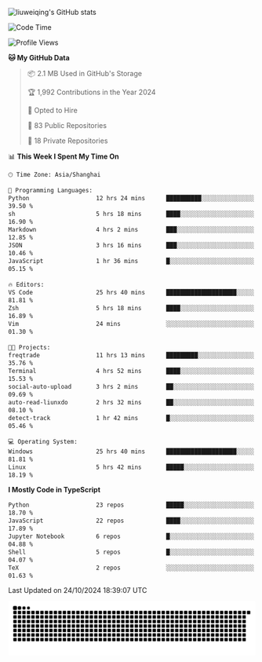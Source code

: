 ![liuweiqing's GitHub stats](https://github-readme-stats.vercel.app/api?username=14790897&show_icons=true&locale=cn&include_all_commits=true&count_private=true)

<!--START_SECTION:waka-->
![Code Time](http://img.shields.io/badge/Code%20Time-1%2C513%20hrs%2050%20mins-blue)

![Profile Views](http://img.shields.io/badge/Profile%20Views-9-blue)

**🐱 My GitHub Data** 

> 📦 2.1 MB Used in GitHub's Storage 
 > 
> 🏆 1,992 Contributions in the Year 2024
 > 
> 💼 Opted to Hire
 > 
> 📜 83 Public Repositories 
 > 
> 🔑 18 Private Repositories 
 > 
📊 **This Week I Spent My Time On** 

```text
🕑︎ Time Zone: Asia/Shanghai

💬 Programming Languages: 
Python                   12 hrs 24 mins      ██████████░░░░░░░░░░░░░░░   39.50 % 
sh                       5 hrs 18 mins       ████░░░░░░░░░░░░░░░░░░░░░   16.90 % 
Markdown                 4 hrs 2 mins        ███░░░░░░░░░░░░░░░░░░░░░░   12.85 % 
JSON                     3 hrs 16 mins       ███░░░░░░░░░░░░░░░░░░░░░░   10.46 % 
JavaScript               1 hr 36 mins        █░░░░░░░░░░░░░░░░░░░░░░░░   05.15 % 

🔥 Editors: 
VS Code                  25 hrs 40 mins      ████████████████████░░░░░   81.81 % 
Zsh                      5 hrs 18 mins       ████░░░░░░░░░░░░░░░░░░░░░   16.89 % 
Vim                      24 mins             ░░░░░░░░░░░░░░░░░░░░░░░░░   01.30 % 

🐱‍💻 Projects: 
freqtrade                11 hrs 13 mins      █████████░░░░░░░░░░░░░░░░   35.76 % 
Terminal                 4 hrs 52 mins       ████░░░░░░░░░░░░░░░░░░░░░   15.53 % 
social-auto-upload       3 hrs 2 mins        ██░░░░░░░░░░░░░░░░░░░░░░░   09.69 % 
auto-read-liunxdo        2 hrs 32 mins       ██░░░░░░░░░░░░░░░░░░░░░░░   08.10 % 
detect-track             1 hr 42 mins        █░░░░░░░░░░░░░░░░░░░░░░░░   05.46 % 

💻 Operating System: 
Windows                  25 hrs 40 mins      ████████████████████░░░░░   81.81 % 
Linux                    5 hrs 42 mins       █████░░░░░░░░░░░░░░░░░░░░   18.19 % 
```

**I Mostly Code in TypeScript** 

```text
Python                   23 repos            █████░░░░░░░░░░░░░░░░░░░░   18.70 % 
JavaScript               22 repos            ████░░░░░░░░░░░░░░░░░░░░░   17.89 % 
Jupyter Notebook         6 repos             █░░░░░░░░░░░░░░░░░░░░░░░░   04.88 % 
Shell                    5 repos             █░░░░░░░░░░░░░░░░░░░░░░░░   04.07 % 
TeX                      2 repos             ░░░░░░░░░░░░░░░░░░░░░░░░░   01.63 % 
```




 Last Updated on 24/10/2024 18:39:07 UTC
<!--END_SECTION:waka-->

<picture>
  <source media="(prefers-color-scheme: dark)" srcset="https://raw.githubusercontent.com/14790897/14790897/output/github-contribution-grid-snake-dark.svg" />
  <source media="(prefers-color-scheme: light)" srcset="https://raw.githubusercontent.com/14790897/14790897/output/github-contribution-grid-snake.svg" />
  <img alt="github-snake" src="https://raw.githubusercontent.com/14790897/14790897/output/github-contribution-grid-snake.svg" />
</picture>
